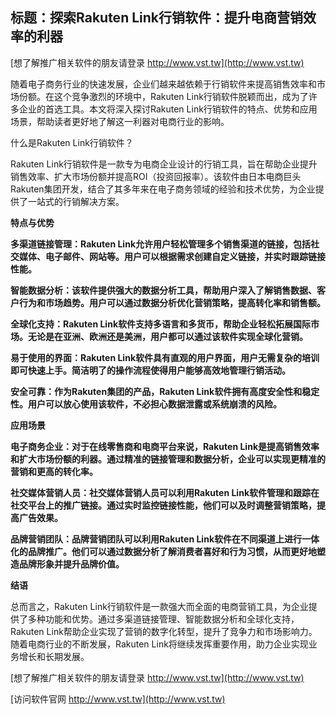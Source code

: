 ## **标题：探索Rakuten Link行销软件：提升电商营销效率的利器**

[想了解推广相关软件的朋友请登录 http://www.vst.tw](http://www.vst.tw)

随着电子商务行业的快速发展，企业们越来越依赖于行销软件来提高销售效率和市场份额。在这个竞争激烈的环境中，Rakuten Link行销软件脱颖而出，成为了许多企业的首选工具。本文将深入探讨Rakuten Link行销软件的特点、优势和应用场景，帮助读者更好地了解这一利器对电商行业的影响。

什么是Rakuten Link行销软件？

Rakuten Link行销软件是一款专为电商企业设计的行销工具，旨在帮助企业提升销售效率、扩大市场份额并提高ROI（投资回报率）。该软件由日本电商巨头Rakuten集团开发，结合了其多年来在电子商务领域的经验和技术优势，为企业提供了一站式的行销解决方案。

**特点与优势**

**多渠道链接管理：Rakuten Link允许用户轻松管理多个销售渠道的链接，包括社交媒体、电子邮件、网站等。用户可以根据需求创建自定义链接，并实时跟踪链接性能。**

**智能数据分析：该软件提供强大的数据分析工具，帮助用户深入了解销售数据、客户行为和市场趋势。用户可以通过数据分析优化营销策略，提高转化率和销售额。**

**全球化支持：Rakuten Link软件支持多语言和多货币，帮助企业轻松拓展国际市场。无论是在亚洲、欧洲还是美洲，用户都可以通过该软件实现全球化营销。**

**易于使用的界面：Rakuten Link软件具有直观的用户界面，用户无需复杂的培训即可快速上手。简洁明了的操作流程使得用户能够高效地管理行销活动。**

**安全可靠：作为Rakuten集团的产品，Rakuten Link软件拥有高度安全性和稳定性。用户可以放心使用该软件，不必担心数据泄露或系统崩溃的风险。**

**应用场景**

**电子商务企业：对于在线零售商和电商平台来说，Rakuten Link是提高销售效率和扩大市场份额的利器。通过精准的链接管理和数据分析，企业可以实现更精准的营销和更高的转化率。**

**社交媒体营销人员：社交媒体营销人员可以利用Rakuten Link软件管理和跟踪在社交平台上的推广链接。通过实时监控链接性能，他们可以及时调整营销策略，提高广告效果。**

**品牌营销团队：品牌营销团队可以利用Rakuten Link软件在不同渠道上进行一体化的品牌推广。他们可以通过数据分析了解消费者喜好和行为习惯，从而更好地塑造品牌形象并提升品牌价值。**

**结语**

总而言之，Rakuten Link行销软件是一款强大而全面的电商营销工具，为企业提供了多种功能和优势。通过多渠道链接管理、智能数据分析和全球化支持，Rakuten Link帮助企业实现了营销的数字化转型，提升了竞争力和市场影响力。随着电商行业的不断发展，Rakuten Link将继续发挥重要作用，助力企业实现业务增长和长期发展。

[想了解推广相关软件的朋友请登录 http://www.vst.tw](http://www.vst.tw)


[访问软件官网 http://www.vst.tw](http://www.vst.tw)
